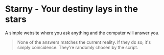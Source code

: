 # Starny - Your destiny lays in the stars

A simple website where you ask anything and the computer will answer you.
> None of the answers matches the current reality. If they do so, it's simply coincidence. They're randomly chosen by the script.

